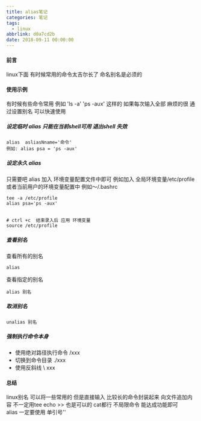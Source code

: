 ```yaml
---
title: alias笔记
categories: 笔记
tags:
  - linux
abbrlink: d0a7cd2b
date: 2018-09-11 00:00:00
---
```

#### 前言
linux下面 有时候常用的命令太吉尔长了  命名别名是必须的

#### 使用示例  
有时候有些命令常用 例如 'ls -a'  'ps -aux' 这样的 如果每次输入全部 麻烦的很 通过设置别名 可以快速使用 
##### 设定临时 alias  只能在当前shell可用 退出shell 失效
```
alias  asliasNname='命令'
例如: alias psa = 'ps -aux'
```
##### 设定永久 alias  
只需要吧 alias 加入 环境变量配置文件中即可 例如加入 全局环境变量/etc/profile 或者当前用户的环境变量配置中 例如～/.bashrc 
```
tee -a /etc/profile
alias psa='ps -aux'


# ctrl +c  结束录入后 应用 环境变量
source /etc/profile
```
##### 查看别名 
查看所有的别名
```
alias 
```
查看指定的别名 
```
alias 别名 
```
##### 取消别名 
```
unalias 别名 
```
##### 强制执行命令本身   
* 使用绝对路径执行命令 /xxx  
* 切换到命令目录 ./xxx  
* 使用反斜线 \ xxx   
#### 总结 
linux别名 可以将一些常用的 但是直接输入 比较长的命令封装起来  向文件追加内容 不一定用tee  echo >> 也是可以的 cat都行 不局限命令 能达成功能即可   
alias 一定要使用 单引号''   

